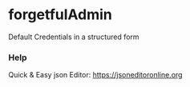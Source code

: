 # forgetfulAdmin
Default Credentials in a structured form

### Help
Quick & Easy json Editor: https://jsoneditoronline.org
